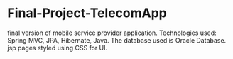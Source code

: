 # Final-Project-TelecomApp
final version of mobile service provider application.
 Technologies used: Spring MVC, JPA, Hibernate, Java.
 The database used is Oracle Database.
 jsp pages styled using CSS for UI. 

